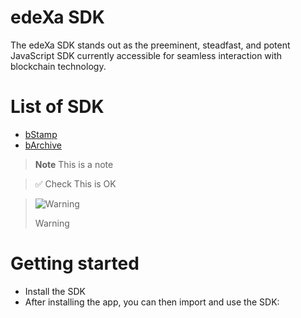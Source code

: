 # edeXa SDK

The edeXa SDK stands out as the preeminent, steadfast, and potent JavaScript SDK currently accessible for seamless interaction with blockchain technology.

# List of SDK

- [bStamp](/docs-md/bstamp/intro.md)
- [bArchive](/docs-md/barchive/intro.md)

> **Note**
> This is a note

> ✅ Check
> This is OK

> <picture>
>   <source media="(prefers-color-scheme: light)" srcset="https://github.com/Mqxx/GitHub-Markdown/blob/main/blockquotes/badge/light-theme/warning.svg">
>   <img alt="Warning" src="https://github.com/Mqxx/GitHub-Markdown/blob/main/blockquotes/badge/dark-theme/warning.svg">
> </picture><br>
>
> Warning

# Getting started

- Install the SDK
- After installing the app, you can then import and use the SDK:
<!-- 
## 🖖 Become a part of bStamp community

> Connect and get the latest updates of bStamp : [bStamp Discord](https://discord.gg/mzqgaUz6) -->
